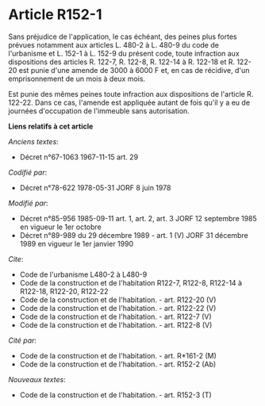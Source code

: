 # Article R152-1

Sans préjudice de l'application, le cas échéant, des peines plus fortes prévues notamment aux articles L. 480-2 à L. 480-9 du
code de l'urbanisme et L. 152-1 à L. 152-9 du présent code, toute infraction aux dispositions des articles R. 122-7, R.
122-8, R. 122-14 à R. 122-18 et R. 122-20 est punie d'une amende de 3000 à 6000 F et, en cas de récidive, d'un emprisonnement
de un mois à deux mois.

Est punie des mêmes peines toute infraction aux dispositions de l'article R. 122-22. Dans ce cas, l'amende est appliquée
autant de fois qu'il y a eu de journées d'occupation de l'immeuble sans autorisation.

**Liens relatifs à cet article**

_Anciens textes_:

  - Décret n°67-1063 1967-11-15 art. 29

_Codifié par_:

  - Décret n°78-622 1978-05-31 JORF 8 juin 1978

_Modifié par_:

  - Décret n°85-956 1985-09-11 art. 1, art. 2, art. 3 JORF 12 septembre 1985 en vigueur le 1er octobre
  - Décret n°89-989 du 29 décembre 1989 - art. 1 (V) JORF 31 décembre 1989 en vigueur le 1er janvier 1990

_Cite_:

  - Code de l'urbanisme L480-2 à L480-9
  - Code de la construction et de l'habitation R122-7, R122-8, R122-14 à R122-18, R122-20, R122-22
  - Code de la construction et de l'habitation. - art. R122-20 (V)
  - Code de la construction et de l'habitation. - art. R122-22 (V)
  - Code de la construction et de l'habitation. - art. R122-7 (V)
  - Code de la construction et de l'habitation. - art. R122-8 (V)

_Cité par_:

  - Code de la construction et de l'habitation. - art. R*161-2 (M)
  - Code de la construction et de l'habitation. - art. R152-2 (Ab)

_Nouveaux textes_:

  - Code de la construction et de l'habitation. - art. R152-3 (T)
